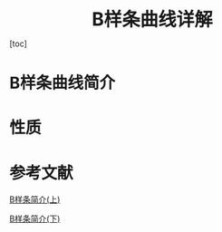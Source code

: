 <center><span style="font-size:2rem;font-weight:bold;">B样条曲线详解</span></center>

[toc]

<div style="page-break-after: always;"></div>

# B样条曲线简介



# 性质





# 参考文献

[B样条简介(上)](https://zhuanlan.zhihu.com/p/139759835)

[B样条简介(下)](https://zhuanlan.zhihu.com/p/140921657)